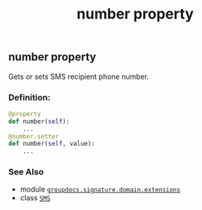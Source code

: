 ﻿---
title: number property
second_title: GroupDocs.Signature for Python via .NET API References
description: 
type: docs
url: /python-net/groupdocs.signature.domain.extensions/sms/number/
is_root: false
weight: 40
---

## number property


Gets or sets SMS recipient phone number.
### Definition:
```python
@property
def number(self):
    ...
@number.setter
def number(self, value):
    ...
```

### See Also
* module [`groupdocs.signature.domain.extensions`](../../)
* class [`SMS`](/signature/python-net/groupdocs.signature.domain.extensions/sms)
